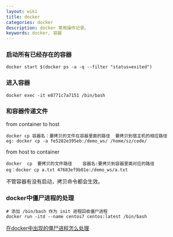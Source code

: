 ```yaml
---
layout: wiki
title: docker
categories: docker
description: docker 常用操作记录。
keywords: docker, 容器
---
```


### 启动所有已经存在的容器
```shell
docker start $(docker ps -a -q --filter "status=exited")  
```
### 进入容器
```shell
docker exec -it e8771c7a7151 /bin/bash
```

### 和容器传递文件
from container to host
```shell
docker cp 容器名：要拷贝的文件在容器里面的路径  要拷贝到宿主机的相应路径   
eg: docker cp -a fe5282e395eb:/demo_ws/ /home/sz/code/
```

from host to container
```shell
docker  cp  要拷贝的文件路径    容器名:要拷贝到容器里面对应的路径
eg：docker cp a.txt 47683ef9b01e:/demo_ws/a.txt
```
不管容器有没有启动，拷贝命令都会生效。

### docker中僵尸进程的处理
```shell
# 添加 /bin/bash 作为 init 进程回收僵尸进程
docker run -itd --name centos7 centos:latest /bin/bash
```
[在docker中出现的僵尸进程怎么处理](https://www.modb.pro/db/81444)
